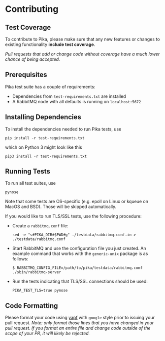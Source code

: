 # Contributing

## Test Coverage

To contribute to Pika, please make sure that any new features or changes
to existing functionality **include test coverage**.

*Pull requests that add or change code without coverage have a much lower chance
of being accepted.*


## Prerequisites

Pika test suite has a couple of requirements:

 * Dependencies from `test-requirements.txt` are installed
 * A RabbitMQ node with all defaults is running on `localhost:5672`


## Installing Dependencies

To install the dependencies needed to run Pika tests, use

    pip install -r test-requirements.txt

which on Python 3 might look like this

    pip3 install -r test-requirements.txt


## Running Tests

To run all test suites, use

    pynose

Note that some tests are OS-specific (e.g. epoll on Linux
or kqueue on MacOS and BSD). Those will be skipped
automatically.

If you would like to run TLS/SSL tests, use the following procedure:

* Create a `rabbitmq.conf` file:

    ```
    sed -e "s#PIKA_DIR#$PWD#g" ./testdata/rabbitmq.conf.in > ./testdata/rabbitmq.conf
    ```

* Start RabbitMQ and use the configuration file you just created. An example command
  that works with the `generic-unix` package is as follows:

    ```
    $ RABBITMQ_CONFIG_FILE=/path/to/pika/testdata/rabbitmq.conf ./sbin/rabbitmq-server
    ```

* Run the tests indicating that TLS/SSL connections should be used:

    ```
    PIKA_TEST_TLS=true pynose
    ```


## Code Formatting

Please format your code using [yapf](http://pypi.python.org/pypi/yapf)
with ``google`` style prior to issuing your pull request. *Note: only format those
lines that you have changed in your pull request. If you format an entire file and
change code outside of the scope of your PR, it will likely be rejected.*
